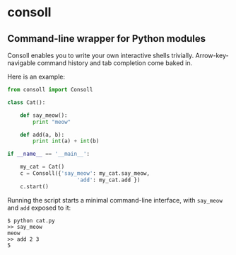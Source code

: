 consoll
=======

Command-line wrapper for Python modules
---------------------------------------

Consoll enables you to write your own interactive shells trivially. Arrow-key-navigable command history and tab completion come baked in.

Here is an example:


```python
from consoll import Consoll

class Cat():

    def say_meow():
        print "meow"

    def add(a, b):
        print int(a) + int(b)

if __name__ == '__main__':

    my_cat = Cat()
    c = Consoll({'say_meow': my_cat.say_meow,
                      'add': my_cat.add })
    c.start()
```

Running the script starts a minimal command-line interface, with `say_meow` and `add` exposed to it:

    $ python cat.py
    >> say_meow
    meow
    >> add 2 3
    5